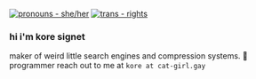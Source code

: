 [![pronouns - she/her](https://img.shields.io/badge/pronouns-she%2Fher-pink?style=for-the-badge)](https://en.pronouns.page/are/it/its)
[![trans - rights](https://img.shields.io/badge/trans-rights-pink?style=for-the-badge)]()

### hi i'm kore signet
maker of weird little search engines and compression systems. 🦀 programmer
reach out to me at `kore at cat-girl.gay` 
